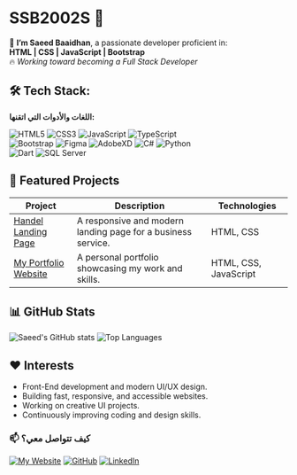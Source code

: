 # SSB2002S 👋

🚀 **I’m Saeed Baaidhan**, a passionate developer proficient in:  
**HTML | CSS | JavaScript | Bootstrap**  
🔥 *Working toward becoming a Full Stack Developer*

## 🛠️ Tech Stack:
**اللغات والأدوات التي اتقنها:**  

![HTML5](https://img.shields.io/badge/HTML5-E34F26?style=for-the-badge&logo=html5&logoColor=white)
![CSS3](https://img.shields.io/badge/CSS3-1572B6?style=for-the-badge&logo=css3&logoColor=white)
![JavaScript](https://img.shields.io/badge/JavaScript-F7DF1E?style=for-the-badge&logo=javascript&logoColor=black)
![TypeScript](https://img.shields.io/badge/TypeScript-3178C6?style=for-the-badge&logo=typescript&logoColor=white)  
![Bootstrap](https://img.shields.io/badge/Bootstrap-7952B3?style=for-the-badge&logo=bootstrap&logoColor=white)
![Figma](https://img.shields.io/badge/Figma-F24E1E?style=for-the-badge&logo=figma&logoColor=white)
![AdobeXD](https://img.shields.io/badge/Adobe%20XD-FF61F6?style=for-the-badge&logo=adobe-xd&logoColor=white)
![C#](https://img.shields.io/badge/C%23-239120?style=for-the-badge&logo=c-sharp&logoColor=white)
![Python](https://img.shields.io/badge/Python-3776AB?style=for-the-badge&logo=python&logoColor=white)  
![Dart](https://img.shields.io/badge/Dart-0175C2?style=for-the-badge&logo=dart&logoColor=white)
![SQL Server](https://img.shields.io/badge/SQL%20Server-CC2927?style=for-the-badge&logo=microsoft-sql-server&logoColor=white)

## 💼 Featured Projects

| Project | Description | Technologies |
|--------|-------------|--------------|
| [Handel Landing Page](https://ssb2002s.github.io/huddle-landing-page/) | A responsive and modern landing page for a business service. | HTML, CSS |
| [My Portfolio Website](https://ssb2002s.github.io/My-Portfolio/) | A personal portfolio showcasing my work and skills. | HTML, CSS, JavaScript |


## 📊 GitHub Stats

![Saeed's GitHub stats](https://github-readme-stats.vercel.app/api?username=SSB2002S&show_icons=true&theme=radical)
![Top Languages](https://github-readme-stats.vercel.app/api/top-langs/?username=SSB2002S&layout=compact&theme=radical)



## ❤️ Interests

- Front-End development and modern UI/UX design.
- Building fast, responsive, and accessible websites.
- Working on creative UI projects.
- Continuously improving coding and design skills.


### 📫 كيف تتواصل معي؟
[![My Website](https://img.shields.io/badge/My%20Website-000000?style=for-the-badge&logo=githubpages&logoColor=white)](https://ssb2002s.github.io/My-Portfolio/)
[![GitHub](https://img.shields.io/badge/GitHub%20Profile-181717?style=for-the-badge&logo=github)](https://github.com/SSB2002S)
[![LinkedIn](https://img.shields.io/badge/LinkedIn-0A66C2?style=for-the-badge&logo=linkedin)](https://www.linkedin.com/in/saeed-baaidhan-156263260)
